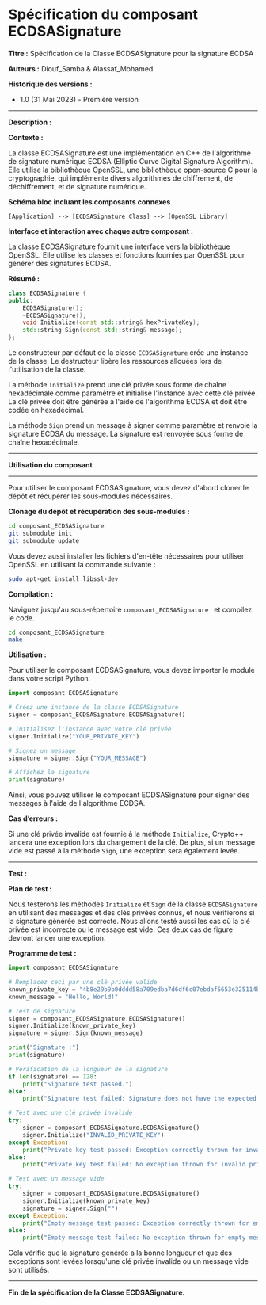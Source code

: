 # Spécification du composant ECDSASignature

**Titre :** Spécification de la Classe ECDSASignature pour la signature ECDSA

**Auteurs :** Diouf_Samba & Alassaf_Mohamed

**Historique des versions :**

- 1.0 (31 Mai 2023) - Première version

---

**Description :**

**Contexte :**

La classe ECDSASignature est une implémentation en C++ de l'algorithme de signature numérique ECDSA (Elliptic Curve Digital Signature Algorithm). Elle utilise la bibliothèque OpenSSL, une bibliothèque open-source C pour la cryptographie, qui implémente divers algorithmes de chiffrement, de déchiffrement, et de signature numérique.

**Schéma bloc incluant les composants connexes**

```
[Application] --> [ECDSASignature Class] --> [OpenSSL Library]
```

**Interface et interaction avec chaque autre composant :**

La classe ECDSASignature fournit une interface vers la bibliothèque OpenSSL. Elle utilise les classes et fonctions fournies par OpenSSL pour générer des signatures ECDSA.

**Résumé :**

```cpp
class ECDSASignature {
public:
    ECDSASignature();
    ~ECDSASignature();
    void Initialize(const std::string& hexPrivateKey);
    std::string Sign(const std::string& message);
};
```

Le constructeur par défaut de la classe `ECDSASignature` crée une instance de la classe. Le destructeur libère les ressources allouées lors de l'utilisation de la classe.

La méthode `Initialize` prend une clé privée sous forme de chaîne hexadécimale comme paramètre et initialise l'instance avec cette clé privée. La clé privée doit être générée à l'aide de l'algorithme ECDSA et doit être codée en hexadécimal.

La méthode `Sign` prend un message à signer comme paramètre et renvoie la signature ECDSA du message. La signature est renvoyée sous forme de chaîne hexadécimale.

---

**Utilisation du composant**

---

Pour utiliser le composant ECDSASignature, vous devez d'abord cloner le dépôt et récupérer les sous-modules nécessaires.

**Clonage du dépôt et récupération des sous-modules :**

```bash
cd composant_ECDSASignature 
git submodule init
git submodule update
```
Vous devez aussi installer les fichiers d'en-tête nécessaires pour utiliser OpenSSL en utilisant la commande suivante :

```bash
sudo apt-get install libssl-dev
```

**Compilation :**

Naviguez jusqu'au sous-répertoire `composant_ECDSASignature ` et compilez le code.

```bash
cd composant_ECDSASignature 
make
```

**Utilisation :**

Pour utiliser le composant ECDSASignature, vous devez importer le module dans votre script Python.

```python
import composant_ECDSASignature

# Créez une instance de la classe ECDSASignature
signer = composant_ECDSASignature.ECDSASignature()

# Initialisez l'instance avec votre clé privée
signer.Initialize("YOUR_PRIVATE_KEY")

# Signez un message
signature = signer.Sign("YOUR_MESSAGE")

# Affichez la signature
print(signature)
```
Ainsi, vous pouvez utiliser le composant ECDSASignature pour signer des messages à l'aide de l'algorithme ECDSA.



**Cas d’erreurs :**

Si une clé privée invalide est fournie à la méthode `Initialize`, Crypto++ lancera une exception lors du chargement de la clé. De plus, si un message vide est passé à la méthode `Sign`, une exception sera également levée.

---

**Test :**

**Plan de test :**

Nous testerons les méthodes `Initialize` et `Sign` de la classe `ECDSASignature` en utilisant des messages et des clés privées connus, et nous vérifierons si la signature générée est correcte.
Nous allons testé aussi les cas où la clé privée est incorrecte ou le message est vide. Ces deux cas de figure devront lancer une exception.

**Programme de test :**

```python
import composant_ECDSASignature

# Remplacez ceci par une clé privée valide
known_private_key = "4b8e29b9b0dddd58a709edba7d6df6c07ebdaf5653e325114bc5318c238f87f0"
known_message = "Hello, World!"

# Test de signature
signer = composant_ECDSASignature.ECDSASignature()
signer.Initialize(known_private_key)
signature = signer.Sign(known_message)

print("Signature :")
print(signature)

# Vérification de la longueur de la signature
if len(signature) == 128:
    print("Signature test passed.")
else:
    print("Signature test failed: Signature does not have the expected length.")

# Test avec une clé privée invalide
try:
    signer = composant_ECDSASignature.ECDSASignature()
    signer.Initialize("INVALID_PRIVATE_KEY")
except Exception:
    print("Private key test passed: Exception correctly thrown for invalid private key.")
else:
    print("Private key test failed: No exception thrown for invalid private key.")

# Test avec un message vide
try:
    signer = composant_ECDSASignature.ECDSASignature()
    signer.Initialize(known_private_key)
    signature = signer.Sign("")
except Exception:
    print("Empty message test passed: Exception correctly thrown for empty message.")
else:
    print("Empty message test failed: No exception thrown for empty message.")

```

Cela vérifie que la signature générée a la bonne longueur et que des exceptions sont levées lorsqu'une clé privée invalide ou un message vide sont utilisés.

---

**Fin de la spécification de la Classe ECDSASignature.**
